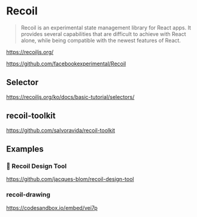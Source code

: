 # Recoil

> Recoil is an experimental state management library for React apps.
> It provides several capabilities that are difficult to achieve with
> React alone, while being compatible with the newest features of React.

<https://recoiljs.org/>

<https://github.com/facebookexperimental/Recoil>

## Selector

<https://recoiljs.org/ko/docs/basic-tutorial/selectors/>

## recoil-toolkit

<https://github.com/salvoravida/recoil-toolkit>

## Examples

### 🎨 Recoil Design Tool

<https://github.com/jacques-blom/recoil-design-tool>

### recoil-drawing

<https://codesandbox.io/embed/vei7p>
